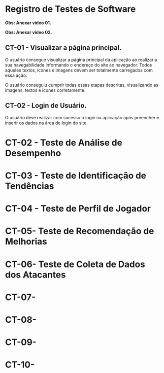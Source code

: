 # Registro de Testes de Software

**Obs: Anexar vídeo 01.**


**Obs: Anexar vídeo 02.**


## CT-01 - Visualizar a página principal.

O usuário consegue visualizar a página principal da aplicação ao realizar a sua navegabilidade informando o endereço do site ao navegador.
Todos aqueles textos, ícones e imagens devem ser totalmente carregados com essa ação.

O usuário conseguiu cumprir todas essas etapas descritas, visualizando as imagens, textos e ícones corretamente.

## CT-02 - Login de Usuário.

O usuário deve realizar com sucesso o login na aplicação após preencher e inserir os dados na área de login do site.

# CT-02 - Teste de Análise de Desempenho

# CT-03 - Teste de Identificação de Tendências

# CT-04 - Teste de Perfil de Jogador

# CT-05-  Teste de Recomendação de Melhorias

# CT-06- Teste de Coleta de Dados dos Atacantes

# CT-07-

# CT-08-

# CT-09-

# CT-10-


